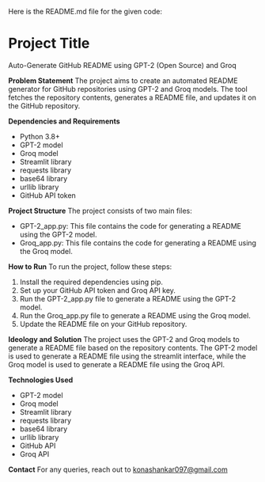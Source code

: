 Here is the README.md file for the given code:

# Project Title
Auto-Generate GitHub README using GPT-2 (Open Source) and Groq

**Problem Statement**
The project aims to create an automated README generator for GitHub repositories using GPT-2 and Groq models. The tool fetches the repository contents, generates a README file, and updates it on the GitHub repository.

**Dependencies and Requirements**
* Python 3.8+
* GPT-2 model
* Groq model
* Streamlit library
* requests library
* base64 library
* urllib library
* GitHub API token

**Project Structure**
The project consists of two main files:
* GPT-2_app.py: This file contains the code for generating a README using the GPT-2 model.
* Groq_app.py: This file contains the code for generating a README using the Groq model.

**How to Run**
To run the project, follow these steps:
1. Install the required dependencies using pip.
2. Set up your GitHub API token and Groq API key.
3. Run the GPT-2_app.py file to generate a README using the GPT-2 model.
4. Run the Groq_app.py file to generate a README using the Groq model.
5. Update the README file on your GitHub repository.

**Ideology and Solution**
The project uses the GPT-2 and Groq models to generate a README file based on the repository contents. The GPT-2 model is used to generate a README file using the streamlit interface, while the Groq model is used to generate a README file using the Groq API.

**Technologies Used**
* GPT-2 model
* Groq model
* Streamlit library
* requests library
* base64 library
* urllib library
* GitHub API
* Groq API

**Contact**
For any queries, reach out to konashankar097@gmail.com